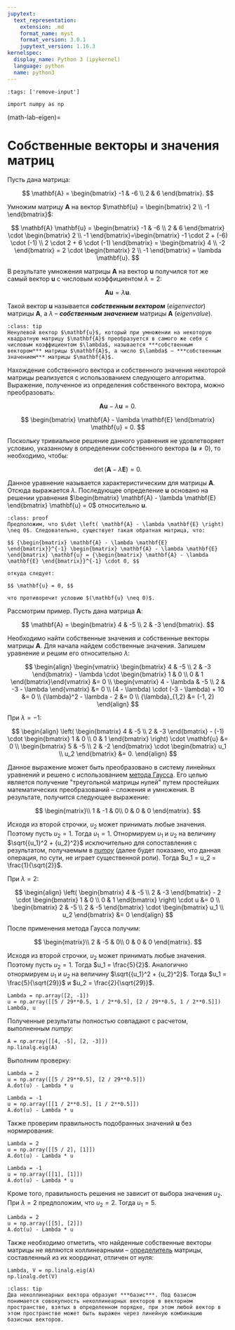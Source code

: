 ```yaml
---
jupytext:
  text_representation:
    extension: .md
    format_name: myst
    format_version: 3.0.1
    jupytext_version: 1.16.3
kernelspec:
  display_name: Python 3 (ipykernel)
  language: python
  name: python3
---
```


```{code-cell} python
:tags: ['remove-input']

import numpy as np
```

(math-lab-eigen)=
# Собственные векторы и значения матриц

Пусть дана матрица:

$$ \mathbf{A} = \begin{bmatrix} -1 & -6 \\ 2 & 6 \end{bmatrix}. $$

Умножим матрицу $\mathbf{A}$ на вектор $\mathbf{u} = \begin{bmatrix} 2 \\ -1 \end{bmatrix}$:

$$ \mathbf{A} \mathbf{u} = \begin{bmatrix} -1 & -6 \\ 2 & 6 \end{bmatrix} \cdot \begin{bmatrix} 2 \\ -1 \end{bmatrix}=\begin{bmatrix} -1 \cdot 2 + (-6) \cdot (-1) \\ 2 \cdot 2 + 6 \cdot (-1) \end{bmatrix} = \begin{bmatrix} 4 \\ -2 \end{bmatrix} = 2 \cdot \begin{bmatrix} 2 \\ -1 \end{bmatrix} = \lambda \mathbf{u}. $$

В результате умножения матрицы $\mathbf{A}$ на вектор $\mathbf{u}$ получился тот же самый вектор $\mathbf{u}$ с числовым коэффициентом $\lambda = 2$:

$$ \mathbf{A} \mathbf{u} = \lambda \mathbf{u}. $$

Такой вектор $\mathbf{u}$ называется ***собственным вектором*** (*eigenvector*) матрицы $\mathbf{A}$, а $\lambda$ – ***собственным значением*** матрицы $\mathbf{A}$ (*eigenvalue*).

```{admonition} Определение
:class: tip
Ненулевой вектор $\mathbf{u}$, который при умножении на некоторую квадратную матрицу $\mathbf{A}$ преобразуется в самого же себя с числовым коэффициентом $\lambda$, называется ***собственным вектором*** матрицы $\mathbf{A}$, а число $\lambda$ – ***собственным значением*** матрицы $\mathbf{A}$.
```

Нахождение собственного вектора и собственного значения некоторой матрицы реализуется с использованием следующего алгоритма. Выражение, полученное из определения собственного вектора, можно преобразовать:

$$ \mathbf{A} \mathbf{u} - \lambda \mathbf{u} = 0. $$

$$ \begin{bmatrix} \mathbf{A} - \lambda \mathbf{E} \end{bmatrix} \mathbf{u} = 0. $$

Поскольку тривиальное решение данного уравнения не удовлетворяет условию, указанному в определении собственного вектора $\left( \mathbf{u} \neq 0 \right)$, то необходимо, чтобы:

$$ \det \left(\mathbf{A} - \lambda \mathbf{E} \right) = 0. $$

Данное уравнение называется характеристическим для матрицы $\mathbf{A}$. Отсюда выражается $\lambda$. Последующее определение $\mathbf{u}$ основано на решении уравнения $\begin{bmatrix} \mathbf{A} - \lambda \mathbf{E} \end{bmatrix} \mathbf{u} = 0$ относительно $\mathbf{u}$.

```{admonition} Доказательство
:class: proof
Предположим, что $\det \left( \mathbf{A} - \lambda \mathbf{E} \right) \neq 0$. Следовательно, существует такая обратная матрица, что:

$$ {\begin{bmatrix} \mathbf{A} - \lambda \mathbf{E} \end{bmatrix}}^{-1} \begin{bmatrix} \mathbf{A} - \lambda \mathbf{E} \end{bmatrix} \mathbf{u} = {\begin{bmatrix} \mathbf{A} - \lambda \mathbf{E} \end{bmatrix}}^{-1} \cdot 0, $$

откуда следует:

$$ \mathbf{u} = 0, $$

что противоречит условию $(\mathbf{u} \neq 0)$.
```

Рассмотрим пример. Пусть дана матрица $\mathbf{A}$:

$$ \mathbf{A} = \begin{bmatrix} 4 & -5 \\ 2 & -3 \end{bmatrix}. $$

Необходимо найти собственные значения и собственные векторы матрицы $\mathbf{A}$. Для начала найдем собственные значения. Запишем уравнение и решим его относительно $\lambda$:

$$ \begin{align}
\begin{vmatrix} \begin{bmatrix} 4 & -5 \\ 2 & -3 \end{bmatrix} - \lambda \cdot \begin{bmatrix} 1 & 0 \\ 0 & 1 \end{bmatrix}\end{vmatrix} &= 0 \\ \begin{vmatrix} 4 - \lambda & -5 \\ 2 & -3 - \lambda \end{vmatrix} &= 0 \\ (4 - \lambda) \cdot (-3 - \lambda) + 10 &= 0 \\ {\lambda}^2 - \lambda - 2 &= 0 \\ {\lambda}_{1,2} &= (-1, 2)
\end{align} $$

При $\lambda = -1$:

$$ \begin{align}
\left( \begin{bmatrix} 4 & -5 \\ 2 & -3 \end{bmatrix} - (-1) \cdot \begin{bmatrix} 1 & 0 \\ 0 & 1 \end{bmatrix} \right) \cdot \mathbf{u} &= 0 \\ \begin{bmatrix} 5 & -5 \\ 2 & -2 \end{bmatrix} \cdot \begin{bmatrix} u_1 \\ u_2 \end{bmatrix} &= 0.
\end{align} $$

Данное выражение может быть преобразовано в систему линейных уравнений и решено с использованием [метода Гаусса](https://en.wikipedia.org/wiki/Gaussian_elimination). Его целью является получение "треугольной матрицы нулей" путем простейших математических преобразований – сложения и умножения. В результате, получится следующее выражение:

$$ \begin{matrix}\\ 1 & -1 & 0\\ 0 & 0 & 0 \end{matrix}. $$

Исходя из второй строчки, $u_2$ может принимать любые значения. Поэтому пусть $u_2 = 1$. Тогда $u_1 = 1$. Отнормируем $u_1$ и $u_2$ на величину $\sqrt{{u_1}^2 + {u_2}^2}$ исключительно для сопоставления с результатом, получаемым в *[numpy](https://numpy.org/)* (далее будет показано, что данная операция, по сути, не играет существенной роли). Тогда $u_1 = u_2 = \frac{1}{\sqrt{2}}$.

При $\lambda = 2$:

$$ \begin{align} \left( \begin{bmatrix} 4 & -5 \\ 2 & -3 \end{bmatrix} - 2 \cdot \begin{bmatrix} 1 & 0 \\ 0 & 1 \end{bmatrix} \right) \cdot u &= 0 \\ \begin{bmatrix} 2 & -5 \\ 2 & -5 \end{bmatrix} \cdot \begin{bmatrix} u_1 \\ u_2 \end{bmatrix} &= 0 \end{align} $$

После применения метода Гаусса получим:

$$ \begin{matrix}\\ 2 & -5 & 0\\ 0 & 0 & 0 \end{matrix}. $$

Исходя из второй строчки, $u_2$ может принимать любые значения. Поэтому пусть $u_2 = 1$. Тогда $u_1 = \frac{5}{2}$. Аналогично отнормируем $u_1$ и $u_2$ на величину $\sqrt{{u_1}^2 + {u_2}^2}$. Тогда $u_1 = \frac{5}{\sqrt{29}}$ и $u_2 = \frac{2}{\sqrt{29}}$.

```{code-cell} python
Lambda = np.array([2, -1])
u = np.array([[5 / 29**0.5, 1 / 2**0.5], [2 / 29**0.5, 1 / 2**0.5]])
Lambda, u
```

Полученные результаты полностью совпадают с расчетом, выполненным *numpy*:

```{code-cell} python
A = np.array([[4, -5], [2, -3]])
np.linalg.eig(A)
```

Выполним проверку:

```{code-cell} python
Lambda = 2
u = np.array([[5 / 29**0.5], [2 / 29**0.5]])
A.dot(u) - Lambda * u
```

```{code-cell} python
Lambda = -1
u = np.array([[1 / 2**0.5], [1 / 2**0.5]])
A.dot(u) - Lambda * u
```

Также проверим правильность подобранных значений $\mathbf{u}$ без нормирования:

```{code-cell} python
Lambda = 2
u = np.array([[5 / 2], [1]])
A.dot(u) - Lambda * u
```

```{code-cell} python
Lambda = -1
u = np.array([[1], [1]])
A.dot(u) - Lambda * u
```

Кроме того, правильность решения не зависит от выбора значения $u_2$. При $\lambda = 2$ предположим, что $u_2 = 2$. Тогда $u_1 = 5$.

```{code-cell} python
Lambda = 2
u = np.array([[5], [2]])
A.dot(u) - Lambda * u
```

Также необходимо отметить, что найденные собственные векторы матрицы не являются коллинеарными – [определитель](LAB-5-Determinant-InverseMatrix.md#math-lab-detinv) матрицы, составленный из их координат, отличен от нуля:

```{code-cell} python
Lambda, V = np.linalg.eig(A)
np.linalg.det(V)
```

```{admonition} Определение
:class: tip
Два неколлинеарных вектора образуют ***базис***. Под базисом понимается совокупность неколлинеарных векторов в векторном пространстве, взятых в определенном порядке, при этом любой вектор в этом пространстве может быть выражен через линейную комбинацию базисных векторов.
```

